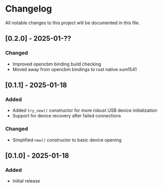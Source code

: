 # Changelog
All notable changes to this project will be documented in this file.

## [0.2.0] - 2025-01-??
### Changed
- Improved opencbm binding build checking
- Moved away from opencbm bindings to rust native xum1541

## [0.1.1] - 2025-01-18
### Added
- Added `try_new()` constructor for more robust USB device initialization
- Support for device recovery after failed connections

### Changed
- Simplified `new()` constructor to basic device opening

## [0.1.0] - 2025-01-18
### Added
- Initial release
